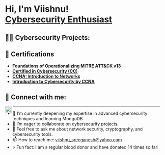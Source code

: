 <h1>Hi, I'm Viishnu! <br/> <a href="https://www.linkedin.com/in/viishnusreeganesh/">Cybersecurity Enthusiast</a></h1>

<h2>👨‍💻 Cybersecurity Projects:</h2>
<!--
- **Smart Contract Development (Solidity)**
  - [Basic Smart Contract Examples](https://github.com/Viishnu07/Smart-Contracts)
- **Python Scripting**
  - [Network Security Tools](https://github.com/Viishnu07/Network-Security-Scripts)
  - [Cryptography Algorithms Implementation](https://github.com/Viishnu07/Cryptography-Algorithms)
- **PowerShell**
  - [Active Directory Bulk User Creation](https://github.com/Viishnu07/AD-Bulk-User-Creation)
  - [Incident Response Automation Scripts](https://github.com/Viishnu07/Incident-Response-PowerShell)
- **C# (.NET Applications)**
  - [Secure Coding Practices Demo](https://github.com/Viishnu07/Secure-Coding-Demo)
-->
<h2>📄 Certifications</h2>

- **[Foundations of Operationalizing MITRE ATT&CK v13](https://www.credly.com/badges/48b30d3b-2da0-4485-af0b-5b1c52939f87/public_url)**  
- **[Certified in Cybersecurity (CC)](https://www.credly.com/badges/2a8edb81-1aa3-4090-bb72-1f9616e311f7/public_url)**  
- **[CCNA: Introduction to Networks](https://www.credly.com/badges/426ead71-cc26-4493-92ea-330175b85067/public_url)**  
- **[Introduction to Cybersecurity by CCNA](https://www.credly.com/badges/74f673b9-7091-4f2a-939b-199cad6ddc06/public_url)**

<h2>🤳 Connect with me:</h2>

[<img align="left" alt="Viishnu Sree Ganesh | LinkedIn" width="22px" src="https://cdn.jsdelivr.net/npm/simple-icons@v3/icons/linkedin.svg" />][linkedin]

[linkedin]: https://www.linkedin.com/in/viishnusreeganesh/

---

- 🌱 I’m currently deepening my expertise in advanced cybersecurity techniques and learning MongoDB.
- 👯 I’m eager to collaborate on cybersecurity projects.
- 💬 Feel free to ask me about network security, cryptography, and cybersecurity tools.
- 📫 How to reach me: [viishnu_sreeganesh@yahoo.com](mailto:viishnu_sreeganesh@yahoo.com)
- ⚡ Fun fact: I am a regular blood donor and have donated 14 times so far!
